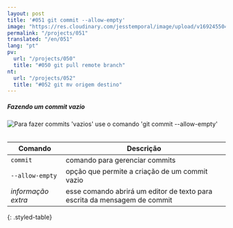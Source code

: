 ```yaml
---
layout: post
title: '#051 git commit --allow-empty'
image: "https://res.cloudinary.com/jesstemporal/image/upload/v1692455043/gitfichas/pt/051/051-thumbnail_hcczfc.jpg"
permalink: "/projects/051"
translated: "/en/051"
lang: "pt"
pv:
  url: "/projects/050"
  title: "#050 git pull remote branch"
nt:
  url: "/projects/052"
  title: "#052 git mv origem destino"
---
```

##### Fazendo um commit vazio

<img alt="Para fazer commits 'vazios' use o comando 'git commit --allow-empty'" src="https://res.cloudinary.com/jesstemporal/image/upload/v1692455043/gitfichas/pt/051/051-full_m12xje.jpg"><br><br>

| Comando | Descrição |
|---------|-----------|
| `commit` | comando para gerenciar commits |
| `--allow-empty` | opção que permite a criação de um commit vazio |
| _informação extra_ | esse comando abrirá um editor de texto para escrita da mensagem de commit |
{: .styled-table}

<!--
<br>

Leia mais sobre esse comando no blog post a seguir:

<a href="https://jtemporal.com/desfazendo-o-ultimo-commit-e-reaproveitando-a-mensagem/">
  <strong>Desfazendo o último commit e mantendo as alterações para um próximo commit</strong>
</a>
-->
